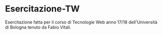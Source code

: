 # Esercitazione-TW
Esercitazione fatta per il corso di Tecnologie Web anno 17/18 dell'Università di Bologna tenuto da Fabio Vitali.
